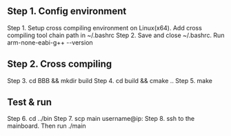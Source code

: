## Step 1. Config environment
Step 1. Setup cross compiling environment on Linux(x64). Add cross compiling tool chain path in ~/.bashrc
Step 2. Save and close ~/.bashrc. Run arm-none-eabi-g++ --version
## Step 2. Cross compiling
Step 3. cd BBB && mkdir build
Step 4. cd build && cmake ..
Step 5. make
## Test & run
Step 6. cd ../bin
Step 7. scp main username@ip:
Step 8. ssh to the mainboard. Then run ./main
